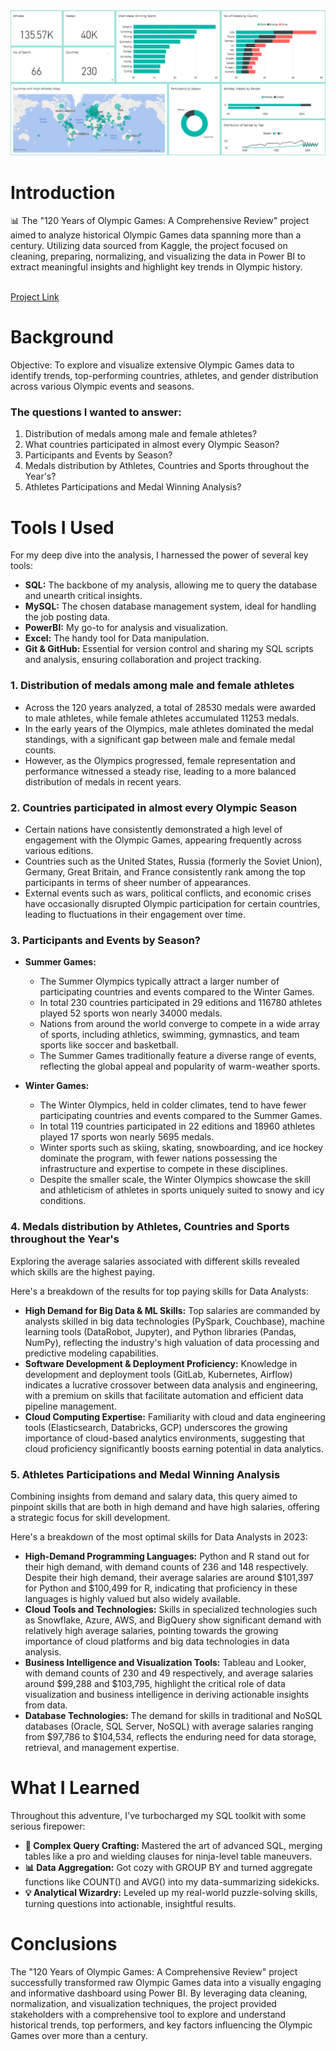 <img src="https://github.com/Shahid-Malik4/120-years-of-olympics/blob/main/pbi-olympics.png" alt="Dashboard Image">

# Introduction
📊 The "120 Years of Olympic Games: A Comprehensive Review" project aimed to analyze historical Olympic Games data spanning more than a century. Utilizing data sourced from Kaggle, the project focused on cleaning, preparing, normalizing, and visualizing the data in Power BI to extract meaningful insights and highlight key trends in Olympic history.

<br>
<a href="https://shahidmalik.vercel.app/project/120-years-of-olympic-games">Project Link</a>
<br>

# Background
Objective: To explore and visualize extensive Olympic Games data to identify trends, top-performing countries, athletes, and gender distribution across various Olympic events and seasons.


### The questions I wanted to answer:

1. Distribution of medals among male and female athletes?
2. What countries participated in almost every Olympic Season?
3. Participants and Events by Season?
4. Medals distribution by Athletes, Countries and Sports throughout the Year's?
5. Athletes Participations and Medal Winning Analysis?


# Tools I Used
For my deep dive into the analysis, I harnessed the power of several key tools:

- **SQL:** The backbone of my analysis, allowing me to query the database and unearth critical insights.
- **MySQL:** The chosen database management system, ideal for handling the job posting data.
- **PowerBI:** My go-to for analysis and visualization.
- **Excel:** The handy tool for Data manipulation.
- **Git & GitHub:** Essential for version control and sharing my SQL scripts and analysis, ensuring collaboration and project tracking.

### 1. Distribution of medals among male and female athletes
- Across the 120 years analyzed, a total of 28530 medals were awarded to male athletes, while female athletes accumulated 11253 medals.
- In the early years of the Olympics, male athletes dominated the medal standings, with a significant gap between male and female medal counts.
- However, as the Olympics progressed, female representation and performance witnessed a steady rise, leading to a more balanced distribution of medals in recent years.


### 2. Countries participated in almost every Olympic Season
- Certain nations have consistently demonstrated a high level of engagement with the Olympic Games, appearing frequently across various editions.
- Countries such as the United States, Russia (formerly the Soviet Union), Germany, Great Britain, and France consistently rank among the top participants in terms of sheer number of appearances.
- External events such as wars, political conflicts, and economic crises have occasionally disrupted Olympic participation for certain countries, leading to fluctuations in their engagement over time.


### 3. Participants and Events by Season?

- **Summer Games:**
   - The Summer Olympics typically attract a larger number of participating countries and events compared to the Winter Games.
   - In total 230 countries participated in 29 editions and 116780 athletes played 52 sports won nearly 34000 medals.
   - Nations from around the world converge to compete in a wide array of sports, including athletics, swimming, gymnastics, and team sports like soccer and basketball.
   - The Summer Games traditionally feature a diverse range of events, reflecting the global appeal and popularity of warm-weather sports.

- **Winter Games:**
    - The Winter Olympics, held in colder climates, tend to have fewer participating countries and events compared to the Summer Games.
    - In total 119 countries participated in 22 editions and 18960 athletes played 17 sports won nearly 5695 medals.
    - Winter sports such as skiing, skating, snowboarding, and ice hockey dominate the program, with fewer nations possessing the infrastructure and expertise to compete in 
     these disciplines.
    - Despite the smaller scale, the Winter Olympics showcase the skill and athleticism of athletes in sports uniquely suited to snowy and icy conditions.


### 4. Medals distribution by Athletes, Countries and Sports throughout the Year's
Exploring the average salaries associated with different skills revealed which skills are the highest paying.

Here's a breakdown of the results for top paying skills for Data Analysts:
- **High Demand for Big Data & ML Skills:** Top salaries are commanded by analysts skilled in big data technologies (PySpark, Couchbase), machine learning tools (DataRobot, Jupyter), and Python libraries (Pandas, NumPy), reflecting the industry's high valuation of data processing and predictive modeling capabilities.
- **Software Development & Deployment Proficiency:** Knowledge in development and deployment tools (GitLab, Kubernetes, Airflow) indicates a lucrative crossover between data analysis and engineering, with a premium on skills that facilitate automation and efficient data pipeline management.
- **Cloud Computing Expertise:** Familiarity with cloud and data engineering tools (Elasticsearch, Databricks, GCP) underscores the growing importance of cloud-based analytics environments, suggesting that cloud proficiency significantly boosts earning potential in data analytics.


### 5. Athletes Participations and Medal Winning Analysis

Combining insights from demand and salary data, this query aimed to pinpoint skills that are both in high demand and have high salaries, offering a strategic focus for skill development.

Here's a breakdown of the most optimal skills for Data Analysts in 2023: 
- **High-Demand Programming Languages:** Python and R stand out for their high demand, with demand counts of 236 and 148 respectively. Despite their high demand, their average salaries are around $101,397 for Python and $100,499 for R, indicating that proficiency in these languages is highly valued but also widely available.
- **Cloud Tools and Technologies:** Skills in specialized technologies such as Snowflake, Azure, AWS, and BigQuery show significant demand with relatively high average salaries, pointing towards the growing importance of cloud platforms and big data technologies in data analysis.
- **Business Intelligence and Visualization Tools:** Tableau and Looker, with demand counts of 230 and 49 respectively, and average salaries around $99,288 and $103,795, highlight the critical role of data visualization and business intelligence in deriving actionable insights from data.
- **Database Technologies:** The demand for skills in traditional and NoSQL databases (Oracle, SQL Server, NoSQL) with average salaries ranging from $97,786 to $104,534, reflects the enduring need for data storage, retrieval, and management expertise.

# What I Learned

Throughout this adventure, I've turbocharged my SQL toolkit with some serious firepower:

- **🧩 Complex Query Crafting:** Mastered the art of advanced SQL, merging tables like a pro and wielding clauses for ninja-level table maneuvers.
- **📊 Data Aggregation:** Got cozy with GROUP BY and turned aggregate functions like COUNT() and AVG() into my data-summarizing sidekicks.
- **💡 Analytical Wizardry:** Leveled up my real-world puzzle-solving skills, turning questions into actionable, insightful results.

# Conclusions

The "120 Years of Olympic Games: A Comprehensive Review" project successfully transformed raw Olympic Games data into a visually engaging and informative dashboard using Power BI. By leveraging data cleaning, normalization, and visualization techniques, the project provided stakeholders with a comprehensive tool to explore and understand historical trends, top performers, and key factors influencing the Olympic Games over more than a century.
